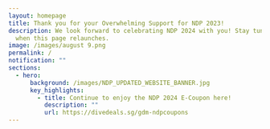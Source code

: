 ```yaml
---
layout: homepage
title: Thank you for your Overwhelming Support for NDP 2023!
description: We look forward to celebrating NDP 2024 with you! Stay tuned for
  when this page relaunches.
image: /images/august 9.png
permalink: /
notification: ""
sections:
  - hero:
      background: /images/NDP_UPDATED_WEBSITE_BANNER.jpg
      key_highlights:
        - title: Continue to enjoy the NDP 2024 E-Coupon here!
          description: ""
          url: https://divedeals.sg/gdm-ndpcoupons
---
```

